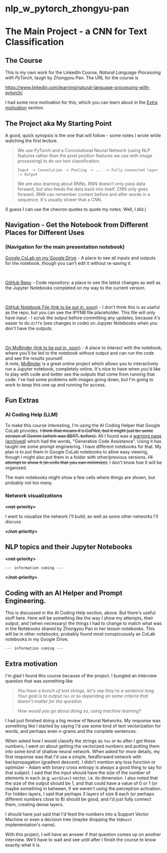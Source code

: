 # nlp_w_pytorch_zhongyu-pan

# The Main Project - a CNN for Text Classification

## The Course

This is my own work for the LinkedIn Course,
_Natural Language Processing with PyTorch_,
taugh by Zhongyou Pan. The URL for the course is

https://www.linkedin.com/learning/natural-language-processing-with-pytorch/

I had some nice motivation for this, which you can learn about in the
[Extra motivation](#Extra-motivation) section.

## The Project aka My Starting Point

A good, quick synopsis is the one that will follow - some notes I wrote
while watching the first lecture.

> We use PyTorch and a Convolutional Neural Network (using NLP features
> rather than the pixel position features we use with image processing) to 
> do our text classification.
>
> `Input -> Convolution -> Pooling -> ... -> Fully-connected layer -> Output`
>
> 
> We are also learning about RNNs. RNN doesn't only pass data forward, but also
> feeds the data back into itself. CNN only goes forward. RNN can remember
> context before and after words in a sequence. It's usually slower that a CNN.


(I guess I can use the chevron quotes to quote my notes. Well, I did.)

## Navigation - Get the Notebook from Different Places for Different Uses

### (Navigation for the main presentation notebook)

[Google CoLab on my Google Drive](https://colab.research.google.com/drive/1PKkdbNcqUfV0sHCosWZf3JdF6F3kGoj7?usp=sharing) - 
A place to see all inputs 
and outputs for the notebook, though you can't edit it without re-saving it.

<br/>

[GitHub Repo](https://github.com/bballdave025/nlp_w_pytorch_zhongyu-pan) - 
Code repository: a place to see the latest changes as well as the Jupyter 
Notebooks completed on my way to the current version.

<br/>

[GitHub Notebook File (link to be put in, soon)](#) - I don't think this
is as useful as the repo, but you can see the IPYNB file placeholder. 
This file will only have input - I scrub the output before committing
any updates, because it's easier to do `diff`s (see changes in code)
on Jupyter Notebooks when you don't have the outputs.

<br/>

[On MyBinder (link to be put in, soon)](#) - A place to interact with 
the notebook, where you'll be led to the notebook without output and can
run the code and see the results yourself.<br/>
A note, [MyBinder](https://mybinder.org) is a great online project 
which allows you to interactively run a Jupyter notebook, completely 
online. It's nice to have when you'd like to play with code and better 
see the outputs that come from running that code. I've had some 
problems with images going down, but I'm going to work to keep 
this one up and running for access.

## Fun Extras

### AI Coding Help (LLM)

To make this course interesting, I'm using the AI Coding
Helper that Google CoLab provides. <strike>I think that means
it's CoPilot, but it might just be some version of
Gemini (which was BERT, before).</strike> All I found
was a 
[warning page](https://support.google.com/legal/answer/13505487) 
([archived](https://web.archive.org/web/20240824034012/https://support.google.com/legal/answer/13505487))
which had the words, "Generative Code Assistance".
Using it has taught me some 
prompt engineering. I have different notebooks for that. My plan
is to put them in Google CoLab notebooks to allow easy viewing,
though I might also put them in a folder with other/previous
versions. <strike>I'll attempt to show it (in cells
that you can minimize).</strike> I don't know hoe it will
be organized.

The main notebooks might show a few cells where things are
shown, but probably not too many.

### Network visualizations

<b>&lt;not-priority&gt;</b>

I want to visualize the network I'll build, as well as
some other networks I'll discuss

<b>&lt;/not-priority&gt;</b>

## NLP topics and their Jupyter Notebooks

<b>&lt;not-priority&gt;</b>

` --- information coming --- `

<b>&lt;/not-priority&gt;</b>


## Coding with an AI Helper and Prompt Engineering.

This is discussed in the AI Coding Help section, above.
But there's useful stuff here.
Here will be something like the way I show my attempts,
their output, and (when necessary) the things I had
to change to match what was in the Notebooks shared by
Zhongyou Pan in her lesson notebooks.
This will be in other notebooks, probably found
most conspicuously as CoLab notebooks in my
Google Drive.

` --- information coming --- `


## Extra motivation

I'm glad I found this course because of the project. I bungled
an interview question that was something like

> <i>You have a bunch of text strings, let's say they're a</i>
> <i>sentence long. Your goal is to output `Yes` or `No`</i>
> <i>depending on some criteria that doesn't matter for the</i>
> <i>question.</i>
>
> <i>How would you go about doing so, using machine learning?</i>

I had just finished doing a big review of Neural Networks.
My response was something like
I started by saying I'd use some kind of text vectorization
for words, and perhaps even n-grams and the complete
sentences.

When asked how I would classify the strings as `Yes` or `No`
after I got these numbers,
I went on about getting the vectorized numbers and putting
them into some kind of shallow neural network. When asked
for _more_ details, my first response was that I'd use a simple,
feedforward network with backpropagation (gradient descent).
I didn't mention any loss function or optimizer - Adam with 
binary cross entropy is always a good thing to say for that
subject. I said that the input should have the
size of the number of elements in each (e.g. `word2vec`)
vector, i.e. its dimension. I also noted that the size of the
output should be 1, and that could have a value of 0 or 1
(or maybe something in between, if we weren't using the 
perceptron activation. For hidden layers, I said that
perhaps 3 layers of size 8 each (or perhaps different numbers
close to 8) should be good, and I'd just fully connect them, 
creating dense layers.

I should have just said that I'd feed the numbers into a 
Support Vector Machine or even a decision tree (maybe dropping
the `XGBoost` implementation's name).

With this project, I will have an answer if that question
comes up on another interview. We'll have to wait and see
until after I finish the course to know exactly what it is.
